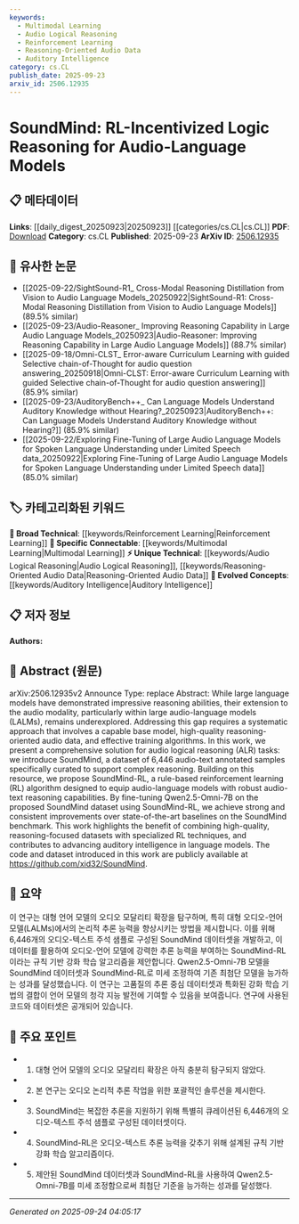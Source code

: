 ```yaml
---
keywords:
  - Multimodal Learning
  - Audio Logical Reasoning
  - Reinforcement Learning
  - Reasoning-Oriented Audio Data
  - Auditory Intelligence
category: cs.CL
publish_date: 2025-09-23
arxiv_id: 2506.12935
---
```


<!-- KEYWORD_LINKING_METADATA:
{
  "processed_timestamp": "2025-09-24T04:05:17.460443",
  "vocabulary_version": "1.0",
  "selected_keywords": [
    "Multimodal Learning",
    "Audio Logical Reasoning",
    "Reinforcement Learning",
    "Reasoning-Oriented Audio Data",
    "Auditory Intelligence"
  ],
  "rejected_keywords": [],
  "similarity_scores": {
    "Multimodal Learning": 0.85,
    "Audio Logical Reasoning": 0.8,
    "Reinforcement Learning": 0.78,
    "Reasoning-Oriented Audio Data": 0.77,
    "Auditory Intelligence": 0.82
  },
  "extraction_method": "AI_prompt_based",
  "budget_applied": true,
  "candidates_json": {
    "candidates": [
      {
        "surface": "Large Audio-Language Models",
        "canonical": "Multimodal Learning",
        "aliases": [
          "LALMs",
          "Audio-Language Models"
        ],
        "category": "specific_connectable",
        "rationale": "This term connects audio processing with language models, a key area in multimodal learning.",
        "novelty_score": 0.55,
        "connectivity_score": 0.88,
        "specificity_score": 0.7,
        "link_intent_score": 0.85
      },
      {
        "surface": "Audio Logical Reasoning",
        "canonical": "Audio Logical Reasoning",
        "aliases": [
          "ALR"
        ],
        "category": "unique_technical",
        "rationale": "This is a novel concept introduced in the paper, focusing on reasoning within audio contexts.",
        "novelty_score": 0.75,
        "connectivity_score": 0.6,
        "specificity_score": 0.85,
        "link_intent_score": 0.8
      },
      {
        "surface": "Reinforcement Learning",
        "canonical": "Reinforcement Learning",
        "aliases": [
          "RL"
        ],
        "category": "broad_technical",
        "rationale": "Reinforcement learning is a core technique used to enhance reasoning capabilities in the model.",
        "novelty_score": 0.4,
        "connectivity_score": 0.9,
        "specificity_score": 0.65,
        "link_intent_score": 0.78
      },
      {
        "surface": "Reasoning-Oriented Audio Data",
        "canonical": "Reasoning-Oriented Audio Data",
        "aliases": [
          "Audio Reasoning Data"
        ],
        "category": "unique_technical",
        "rationale": "This dataset is specifically designed to improve reasoning in audio-language models, a novel contribution.",
        "novelty_score": 0.7,
        "connectivity_score": 0.65,
        "specificity_score": 0.8,
        "link_intent_score": 0.77
      },
      {
        "surface": "Auditory Intelligence",
        "canonical": "Auditory Intelligence",
        "aliases": [
          "Audio Intelligence"
        ],
        "category": "evolved_concepts",
        "rationale": "This concept represents the advancement of intelligence in processing audio data, linking to broader AI developments.",
        "novelty_score": 0.65,
        "connectivity_score": 0.75,
        "specificity_score": 0.78,
        "link_intent_score": 0.82
      }
    ],
    "ban_list_suggestions": [
      "method",
      "performance",
      "experiment"
    ]
  },
  "decisions": [
    {
      "candidate_surface": "Large Audio-Language Models",
      "resolved_canonical": "Multimodal Learning",
      "decision": "linked",
      "scores": {
        "novelty": 0.55,
        "connectivity": 0.88,
        "specificity": 0.7,
        "link_intent": 0.85
      }
    },
    {
      "candidate_surface": "Audio Logical Reasoning",
      "resolved_canonical": "Audio Logical Reasoning",
      "decision": "linked",
      "scores": {
        "novelty": 0.75,
        "connectivity": 0.6,
        "specificity": 0.85,
        "link_intent": 0.8
      }
    },
    {
      "candidate_surface": "Reinforcement Learning",
      "resolved_canonical": "Reinforcement Learning",
      "decision": "linked",
      "scores": {
        "novelty": 0.4,
        "connectivity": 0.9,
        "specificity": 0.65,
        "link_intent": 0.78
      }
    },
    {
      "candidate_surface": "Reasoning-Oriented Audio Data",
      "resolved_canonical": "Reasoning-Oriented Audio Data",
      "decision": "linked",
      "scores": {
        "novelty": 0.7,
        "connectivity": 0.65,
        "specificity": 0.8,
        "link_intent": 0.77
      }
    },
    {
      "candidate_surface": "Auditory Intelligence",
      "resolved_canonical": "Auditory Intelligence",
      "decision": "linked",
      "scores": {
        "novelty": 0.65,
        "connectivity": 0.75,
        "specificity": 0.78,
        "link_intent": 0.82
      }
    }
  ]
}
-->

# SoundMind: RL-Incentivized Logic Reasoning for Audio-Language Models

## 📋 메타데이터

**Links**: [[daily_digest_20250923|20250923]] [[categories/cs.CL|cs.CL]]
**PDF**: [Download](https://arxiv.org/pdf/2506.12935.pdf)
**Category**: cs.CL
**Published**: 2025-09-23
**ArXiv ID**: [2506.12935](https://arxiv.org/abs/2506.12935)

## 🔗 유사한 논문
- [[2025-09-22/SightSound-R1_ Cross-Modal Reasoning Distillation from Vision to Audio Language Models_20250922|SightSound-R1: Cross-Modal Reasoning Distillation from Vision to Audio Language Models]] (89.5% similar)
- [[2025-09-23/Audio-Reasoner_ Improving Reasoning Capability in Large Audio Language Models_20250923|Audio-Reasoner: Improving Reasoning Capability in Large Audio Language Models]] (88.7% similar)
- [[2025-09-18/Omni-CLST_ Error-aware Curriculum Learning with guided Selective chain-of-Thought for audio question answering_20250918|Omni-CLST: Error-aware Curriculum Learning with guided Selective chain-of-Thought for audio question answering]] (85.9% similar)
- [[2025-09-23/AuditoryBench++_ Can Language Models Understand Auditory Knowledge without Hearing?_20250923|AuditoryBench++: Can Language Models Understand Auditory Knowledge without Hearing?]] (85.9% similar)
- [[2025-09-22/Exploring Fine-Tuning of Large Audio Language Models for Spoken Language Understanding under Limited Speech data_20250922|Exploring Fine-Tuning of Large Audio Language Models for Spoken Language Understanding under Limited Speech data]] (85.0% similar)

## 🏷️ 카테고리화된 키워드
**🧠 Broad Technical**: [[keywords/Reinforcement Learning|Reinforcement Learning]]
**🔗 Specific Connectable**: [[keywords/Multimodal Learning|Multimodal Learning]]
**⚡ Unique Technical**: [[keywords/Audio Logical Reasoning|Audio Logical Reasoning]], [[keywords/Reasoning-Oriented Audio Data|Reasoning-Oriented Audio Data]]
**🚀 Evolved Concepts**: [[keywords/Auditory Intelligence|Auditory Intelligence]]

## 📋 저자 정보

**Authors:** 

## 📄 Abstract (원문)

arXiv:2506.12935v2 Announce Type: replace 
Abstract: While large language models have demonstrated impressive reasoning abilities, their extension to the audio modality, particularly within large audio-language models (LALMs), remains underexplored. Addressing this gap requires a systematic approach that involves a capable base model, high-quality reasoning-oriented audio data, and effective training algorithms. In this work, we present a comprehensive solution for audio logical reasoning (ALR) tasks: we introduce SoundMind, a dataset of 6,446 audio-text annotated samples specifically curated to support complex reasoning. Building on this resource, we propose SoundMind-RL, a rule-based reinforcement learning (RL) algorithm designed to equip audio-language models with robust audio-text reasoning capabilities. By fine-tuning Qwen2.5-Omni-7B on the proposed SoundMind dataset using SoundMind-RL, we achieve strong and consistent improvements over state-of-the-art baselines on the SoundMind benchmark. This work highlights the benefit of combining high-quality, reasoning-focused datasets with specialized RL techniques, and contributes to advancing auditory intelligence in language models. The code and dataset introduced in this work are publicly available at https://github.com/xid32/SoundMind.

## 📝 요약

이 연구는 대형 언어 모델의 오디오 모달리티 확장을 탐구하며, 특히 대형 오디오-언어 모델(LALMs)에서의 논리적 추론 능력을 향상시키는 방법을 제시합니다. 이를 위해 6,446개의 오디오-텍스트 주석 샘플로 구성된 SoundMind 데이터셋을 개발하고, 이 데이터를 활용하여 오디오-언어 모델에 강력한 추론 능력을 부여하는 SoundMind-RL이라는 규칙 기반 강화 학습 알고리즘을 제안합니다. Qwen2.5-Omni-7B 모델을 SoundMind 데이터셋과 SoundMind-RL로 미세 조정하여 기존 최첨단 모델을 능가하는 성과를 달성했습니다. 이 연구는 고품질의 추론 중심 데이터셋과 특화된 강화 학습 기법의 결합이 언어 모델의 청각 지능 발전에 기여할 수 있음을 보여줍니다. 연구에 사용된 코드와 데이터셋은 공개되어 있습니다.

## 🎯 주요 포인트

- 1. 대형 언어 모델의 오디오 모달리티 확장은 아직 충분히 탐구되지 않았다.
- 2. 본 연구는 오디오 논리적 추론 작업을 위한 포괄적인 솔루션을 제시한다.
- 3. SoundMind는 복잡한 추론을 지원하기 위해 특별히 큐레이션된 6,446개의 오디오-텍스트 주석 샘플로 구성된 데이터셋이다.
- 4. SoundMind-RL은 오디오-텍스트 추론 능력을 갖추기 위해 설계된 규칙 기반 강화 학습 알고리즘이다.
- 5. 제안된 SoundMind 데이터셋과 SoundMind-RL을 사용하여 Qwen2.5-Omni-7B를 미세 조정함으로써 최첨단 기준을 능가하는 성과를 달성했다.


---

*Generated on 2025-09-24 04:05:17*